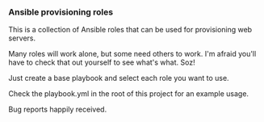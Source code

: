 ### Ansible provisioning roles ###

This is a collection of Ansible roles that can be used for provisioning web servers.

Many roles will work alone, but some need others to work. I'm afraid you'll have
to check that out yourself to see what's what. Soz!

Just create a base playbook and select each role you want to use.

Check the playbook.yml in the root of this project for an example usage.

Bug reports happily received.
